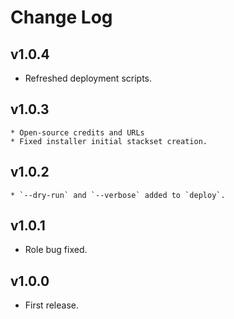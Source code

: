 # Change Log

## v1.0.4
  * Refreshed deployment scripts.

## v1.0.3
    * Open-source credits and URLs
    * Fixed installer initial stackset creation.

## v1.0.2
    * `--dry-run` and `--verbose` added to `deploy`.

## v1.0.1
  * Role bug fixed.

## v1.0.0
  * First release.
